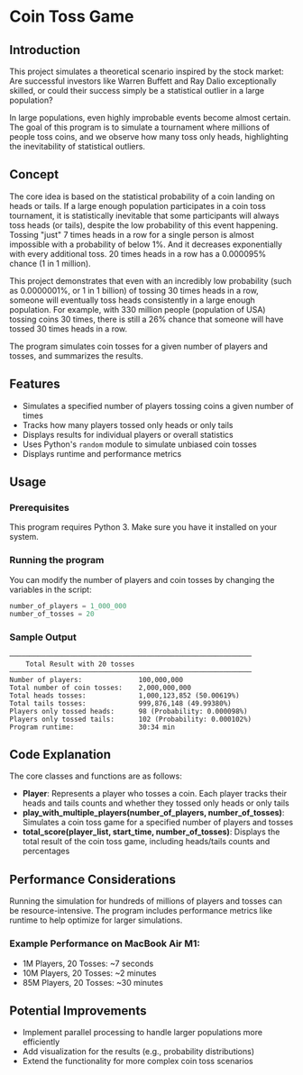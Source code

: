 # Coin Toss Game

## Introduction
This project simulates a theoretical scenario inspired by the stock market: Are successful investors like Warren Buffett and Ray Dalio exceptionally skilled, or could their success simply be a statistical outlier in a large population? 

In large populations, even highly improbable events become almost certain. The goal of this program is to simulate a tournament where millions of people toss coins, and we observe how many toss only heads, highlighting the inevitability of statistical outliers.

## Concept
The core idea is based on the statistical probability of a coin landing on heads or tails. If a large enough population participates in a coin toss tournament, it is statistically inevitable that some participants will always toss heads (or tails), despite the low probability of this event happening. Tossing "just" 7 times heads in a row for a single person is almost impossible with a probability of below 1%. And it decreases exponentially with every additional toss. 20 times heads in a row has a 0.000095% chance (1 in 1 million).

This project demonstrates that even with an incredibly low probability (such as 0.0000001%, or 1 in 1 billion) of tossing 30 times heads in a row, someone will eventually toss heads consistently in a large enough population. For example, with 330 million people (population of USA) tossing coins 30 times, there is still a 26% chance that someone will have tossed 30 times heads in a row.

The program simulates coin tosses for a given number of players and tosses, and summarizes the results.

## Features
- Simulates a specified number of players tossing coins a given number of times
- Tracks how many players tossed only heads or only tails
- Displays results for individual players or overall statistics
- Uses Python's `random` module to simulate unbiased coin tosses
- Displays runtime and performance metrics

## Usage

### Prerequisites
This program requires Python 3. Make sure you have it installed on your system.

### Running the program
You can modify the number of players and coin tosses by changing the variables in the script:

```python
number_of_players = 1_000_000
number_of_tosses = 20
```

### Sample Output
```
────────────────────────────────────────────────────────────
	Total Result with 20 tosses
────────────────────────────────────────────────────────────
Number of players:              100,000,000
Total number of coin tosses:    2,000,000,000
Total heads tosses:             1,000,123,852 (50.00619%)
Total tails tosses:             999,876,148 (49.99380%)
Players only tossed heads:      98 (Probability: 0.000098%)
Players only tossed tails:      102 (Probability: 0.000102%)
Program runtime:                30:34 min
```

## Code Explanation

The core classes and functions are as follows:

- **Player**: Represents a player who tosses a coin. Each player tracks their heads and tails counts and whether they tossed only heads or only tails
- **play_with_multiple_players(number_of_players, number_of_tosses)**: Simulates a coin toss game for a specified number of players and tosses
- **total_score(player_list, start_time, number_of_tosses)**: Displays the total result of the coin toss game, including heads/tails counts and percentages

## Performance Considerations

Running the simulation for hundreds of millions of players and tosses can be resource-intensive. The program includes performance metrics like runtime to help optimize for larger simulations.

### Example Performance on MacBook Air M1:
- 1M Players, 20 Tosses: ~7 seconds
- 10M Players, 20 Tosses: ~2 minutes
- 85M Players, 20 Tosses: ~30 minutes

## Potential Improvements
- Implement parallel processing to handle larger populations more efficiently
- Add visualization for the results (e.g., probability distributions)
- Extend the functionality for more complex coin toss scenarios

